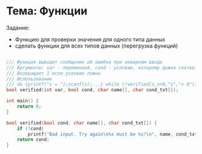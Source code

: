 # Тема: Функции

Задание:

* Функцию для проверки значения для одного типа данных
* сделать функции для всех типов данных (перегрузка функций)

```c

/// Функция выводит сообщение об ошибке при неверном вводе
/// Аргументы: var - переменная, cond - условие, которому дожна соответствовать var, name - имя переменной, cond_txt - текст условия
/// Возвращает 1 если условие ложно
/// Использование
/// do {printf("s = ");scanf(s);...} while (!verified(s,s>0,"s","> 0"))
bool verified(int var, bool cond, char name[], char cond_txt[]);

int main() {
    return 0;
}

bool verified(bool cond, char name[], char cond_txt[]) {
    if (!cond)
        printf("Bad input. Try again\n%s must be %s!\n", name, cond_txt);
    return cond;
}
```
